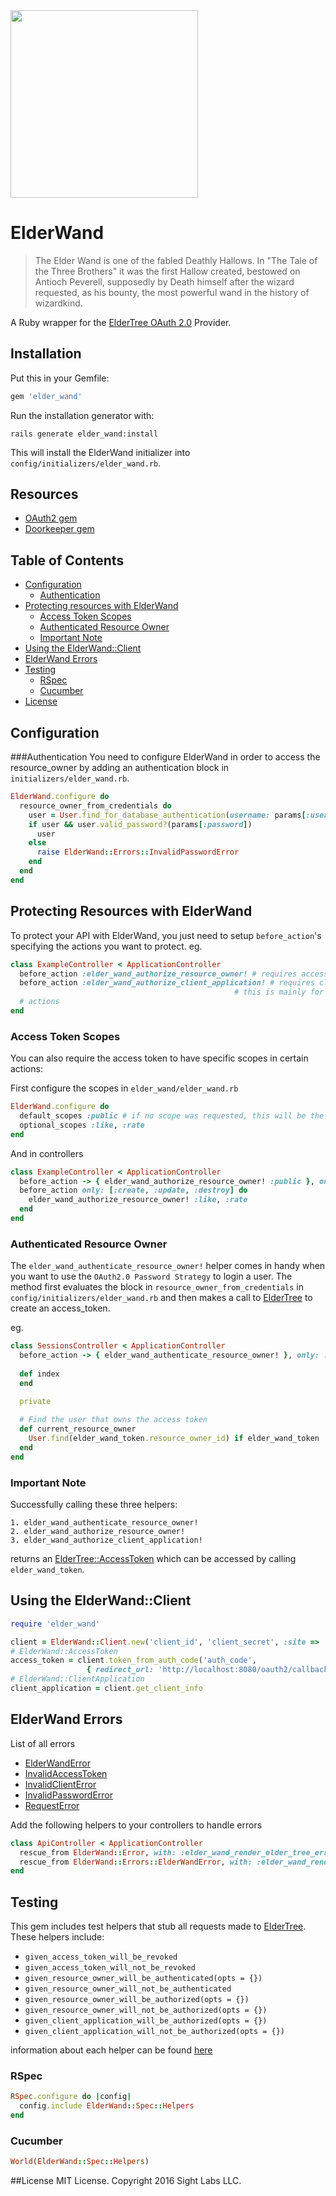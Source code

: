 <img src="http://vignette3.wikia.nocookie.net/harrypotter/images/6/63/Tumblr_m4eabyXx1j1qcd6r7o2_r1_250.gif/revision/latest?cb=20140311030944" width="300">

# ElderWand

>The Elder Wand is one of the fabled Deathly Hallows. In "The Tale of the Three Brothers"
it was the first Hallow created, bestowed on Antioch Peverell, supposedly by Death himself
after the wizard requested, as his bounty, the most powerful wand in the history of wizardkind.

A Ruby wrapper for the [ElderTree OAuth 2.0](https://github.com/paddingtonsbear/elder_tree) Provider.

## Installation
Put this in your Gemfile:
```ruby
gem 'elder_wand'
```

Run the installation generator with:
```
rails generate elder_wand:install
```

This will install the ElderWand initializer into `config/initializers/elder_wand.rb`.

## Resources
* [OAuth2 gem](https://github.com/intridea/oauth2)
* [Doorkeeper gem](https://github.com/doorkeeper-gem/doorkeeper)

## Table of Contents
- [Configuration](#configuration)
  - [Authentication](#authentication)
- [Protecting resources with ElderWand](#protecting-resources-with-elderwand)
  - [Access Token Scopes](#access-token-scopes)
  - [Authenticated Resource Owner](#authenticated-resource-owner)
  - [Important Note](#important-note)
- [Using the ElderWand::Client](#using-the-elderwandclient)
- [ElderWand Errors](#elderwand-errors)
- [Testing](#testing)
  - [RSpec](#rspec)
  - [Cucumber](#cucumber)
- [License](#license)

## Configuration
###Authentication
You need to configure ElderWand in order to access the resource_owner by adding an authentication block in `initializers/elder_wand.rb`.
```ruby
ElderWand.configure do
  resource_owner_from_credentials do
    user = User.find_for_database_authentication(username: params[:username])
    if user && user.valid_password?(params[:password])
      user
    else
      raise ElderWand::Errors::InvalidPasswordError
    end
  end
end
```

## Protecting Resources with ElderWand
To protect your API with ElderWand, you just need to setup `before_action`'s specifying the actions you want to protect.
eg.
```ruby
class ExampleController < ApplicationController
  before_action :elder_wand_authorize_resource_owner! # requires access_tokens for all actions
  before_action :elder_wand_authorize_client_application! # requires client_id and client_secret for all actions,
                                                  # this is mainly for communication between internal services
  # actions
end
```
### Access Token Scopes
You can also require the access token to have specific scopes in certain actions:

First configure the scopes in `elder_wand/elder_wand.rb`
```ruby
ElderWand.configure do
  default_scopes :public # if no scope was requested, this will be the default
  optional_scopes :like, :rate
end
```

And in controllers
```ruby
class ExampleController < ApplicationController
  before_action -> { elder_wand_authorize_resource_owner! :public }, only: :index
  before_action only: [:create, :update, :destroy] do
    elder_wand_authorize_resource_owner! :like, :rate
  end
end
```
### Authenticated Resource Owner
The `elder_wand_authenticate_resource_owner!` helper comes in handy when you want to use the `OAuth2.0 Password Strategy` to login a user. The method first evaluates the block in `resource_owner_from_credentials` in `config/initializers/elder_wand.rb` and then makes a call to [ElderTree](https://github.com/paddingtonsbear/elder_tree) to create an access_token. 

eg.
```ruby
class SessionsController < ApplicationController
  before_action -> { elder_wand_authenticate_resource_owner! }, only: :index
  
  def index
  end
  
  private

  # Find the user that owns the access token
  def current_resource_owner
    User.find(elder_wand_token.resource_owner_id) if elder_wand_token
  end
end
```

### Important Note
Successfully calling these three helpers:
```
1. elder_wand_authenticate_resource_owner!
2. elder_wand_authorize_resource_owner!
3. elder_wand_authorize_client_application!
```
returns an [ElderTree::AccessToken](https://github.com/paddingtonsbear/elder_wand/blob/master/lib/elder_wand/access_token.rb) which can be accessed by calling `elder_wand_token`.

## Using the ElderWand::Client
```ruby
require 'elder_wand'

client = ElderWand::Client.new('client_id', 'client_secret', :site => 'https://example.org')
# ElderWand::AccessToken
access_token = client.token_from_auth_code('auth_code',
                 { redirect_url: 'http://localhost:8080/oauth2/callback' })
# ElderWand::ClientApplication
client_application = client.get_client_info
```

## ElderWand Errors
List of all errors
* [ElderWandError](https://github.com/paddingtonsbear/elder_wand/blob/master/lib/elder_wand/errors/elder_wand_error.rb)
* [InvalidAccessToken](https://github.com/paddingtonsbear/elder_wand/blob/master/lib/elder_wand/errors/invalid_access_token_error.rb)
* [InvalidClientError](https://github.com/paddingtonsbear/elder_wand/blob/master/lib/elder_wand/errors/invalid_client_error.rb)
* [InvalidPasswordError](https://github.com/paddingtonsbear/elder_wand/blob/master/lib/elder_wand/errors/invalid_password_error.rb)
* [RequestError](https://github.com/paddingtonsbear/elder_wand/blob/master/lib/elder_wand/errors/request_error.rb)

Add the following helpers to your controllers to handle errors
```ruby
class ApiController < ApplicationController
  rescue_from ElderWand::Error, with: :elder_wand_render_elder_tree_error
  rescue_from ElderWand::Errors::ElderWandError, with: :elder_wand_render_elder_wand_error
end
```

## Testing
This gem includes test helpers that stub all requests made to [ElderTree](https://github.com/paddingtonsbear/elder_tree). These helpers
include:
* `given_access_token_will_be_revoked`
* `given_access_token_will_not_be_revoked`
* `given_resource_owner_will_be_authenticated(opts = {})`
* `given_resource_owner_will_not_be_authenticated`
* `given_resource_owner_will_be_authorized(opts = {})`
* `given_resource_owner_will_not_be_authorized(opts = {})`
* `given_client_application_will_be_authorized(opts = {})`
* `given_client_application_will_not_be_authorized(opts = {})`

information about each helper can be found [here](https://github.com/paddingtonsbear/elder_wand/blob/master/lib/elder_wand/spec/authorization_helpers.rb)

### RSpec
```ruby
RSpec.configure do |config|
  config.include ElderWand::Spec::Helpers
end
```

### Cucumber
```ruby
World(ElderWand::Spec::Helpers)
```

##License
MIT License. Copyright 2016 Sight Labs LLC.

